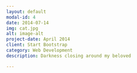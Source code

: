 ```yaml
---
layout: default
modal-id: 4
date: 2014-07-14
img: cat.jpg
alt: image-alt
project-date: April 2014
client: Start Bootstrap
category: Web Development
description: Darkness closing around my beloved

---
```

